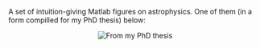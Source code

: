 A set of intuition-giving Matlab figures on astrophysics. One of them (in a form compilled for my PhD thesis) below:
 
<p align="center">
  <img alt="From my PhD thesis" src="https://user-images.githubusercontent.com/45330694/215735389-02e163ed-7a4e-4902-af6a-9d9f65094502.jpg" />
</p>
